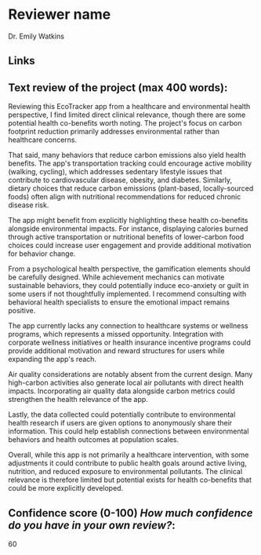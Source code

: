 # Reviewer name
Dr. Emily Watkins

## Links

## Text review of the project (max 400 words):
Reviewing this EcoTracker app from a healthcare and environmental health perspective, I find limited direct clinical relevance, though there are some potential health co-benefits worth noting. The project's focus on carbon footprint reduction primarily addresses environmental rather than healthcare concerns.

That said, many behaviors that reduce carbon emissions also yield health benefits. The app's transportation tracking could encourage active mobility (walking, cycling), which addresses sedentary lifestyle issues that contribute to cardiovascular disease, obesity, and diabetes. Similarly, dietary choices that reduce carbon emissions (plant-based, locally-sourced foods) often align with nutritional recommendations for reduced chronic disease risk.

The app might benefit from explicitly highlighting these health co-benefits alongside environmental impacts. For instance, displaying calories burned through active transportation or nutritional benefits of lower-carbon food choices could increase user engagement and provide additional motivation for behavior change.

From a psychological health perspective, the gamification elements should be carefully designed. While achievement mechanics can motivate sustainable behaviors, they could potentially induce eco-anxiety or guilt in some users if not thoughtfully implemented. I recommend consulting with behavioral health specialists to ensure the emotional impact remains positive.

The app currently lacks any connection to healthcare systems or wellness programs, which represents a missed opportunity. Integration with corporate wellness initiatives or health insurance incentive programs could provide additional motivation and reward structures for users while expanding the app's reach.

Air quality considerations are notably absent from the current design. Many high-carbon activities also generate local air pollutants with direct health impacts. Incorporating air quality data alongside carbon metrics could strengthen the health relevance of the app.

Lastly, the data collected could potentially contribute to environmental health research if users are given options to anonymously share their information. This could help establish connections between environmental behaviors and health outcomes at population scales.

Overall, while this app is not primarily a healthcare intervention, with some adjustments it could contribute to public health goals around active living, nutrition, and reduced exposure to environmental pollutants. The clinical relevance is therefore limited but potential exists for health co-benefits that could be more explicitly developed.

## Confidence score (0-100) _How much confidence do you have in your own review?_:
60
